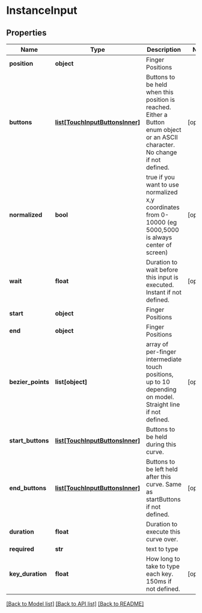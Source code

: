 # InstanceInput



## Properties
Name | Type | Description | Notes
------------ | ------------- | ------------- | -------------
**position** | **object** | Finger Positions | 
**buttons** | [**list[TouchInputButtonsInner]**](TouchInputButtonsInner.md) | Buttons to be held when this position is reached. Either a Button enum object or an ASCII character. No change if not defined. | [optional] 
**normalized** | **bool** | true if you want to use normalized x,y coordinates from 0-10000 (eg 5000,5000 is always center of screen) | [optional] 
**wait** | **float** | Duration to wait before this input is executed.  Instant if not defined. | [optional] 
**start** | **object** | Finger Positions | 
**end** | **object** | Finger Positions | 
**bezier_points** | **list[object]** | array of per-finger intermediate touch positions, up to 10 depending on model.  Straight line if not defined. | [optional] 
**start_buttons** | [**list[TouchInputButtonsInner]**](TouchInputButtonsInner.md) | Buttons to be held during this curve. | 
**end_buttons** | [**list[TouchInputButtonsInner]**](TouchInputButtonsInner.md) | Buttons to be left held after this curve.  Same as startButtons if not defined. | [optional] 
**duration** | **float** | Duration to execute this curve over. | 
**required** | **str** | text to type | 
**key_duration** | **float** | How long to take to type each key.  150ms if not defined. | [optional] 

[[Back to Model list]](../README.md#documentation-for-models) [[Back to API list]](../README.md#documentation-for-api-endpoints) [[Back to README]](../README.md)



